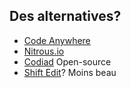 ## Des alternatives?

* [Code Anywhere](https://codeanywhere.com/)
* [Nitrous.io](https://www.nitrous.io/)
* [Codiad](http://codiad.com/) Open-source
* [Shift Edit](https://shiftedit.net/)? Moins beau
